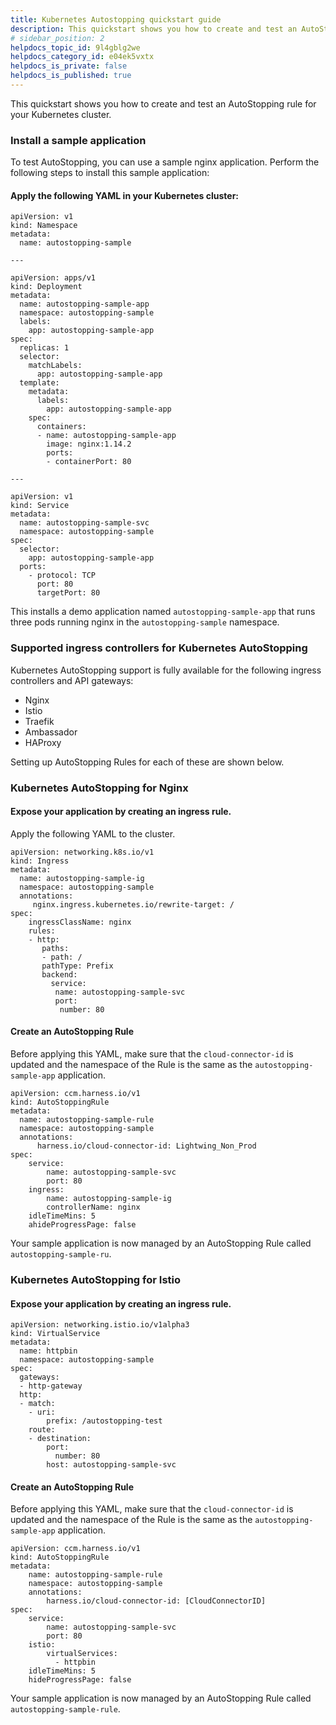 ```yaml
---
title: Kubernetes Autostopping quickstart guide
description: This quickstart shows you how to create and test an AutoStopping rule for your Kubernetes cluster.
# sidebar_position: 2
helpdocs_topic_id: 9l4gblg2we
helpdocs_category_id: e04ek5vxtx
helpdocs_is_private: false
helpdocs_is_published: true
---
```


This quickstart shows you how to create and test an AutoStopping rule for your Kubernetes cluster.

### Install a sample application​

To test AutoStopping, you can use a sample nginx application. Perform the following steps to install this sample application:

#### Apply the following YAML in your Kubernetes cluster​:


```
apiVersion: v1
kind: Namespace
metadata:
  name: autostopping-sample

---

apiVersion: apps/v1
kind: Deployment
metadata:
  name: autostopping-sample-app
  namespace: autostopping-sample
  labels:
    app: autostopping-sample-app
spec:
  replicas: 1
  selector:
    matchLabels:
      app: autostopping-sample-app
  template:
    metadata:
      labels:
        app: autostopping-sample-app
    spec:
      containers:
      - name: autostopping-sample-app
        image: nginx:1.14.2
        ports:
        - containerPort: 80

---

apiVersion: v1
kind: Service
metadata:
  name: autostopping-sample-svc
  namespace: autostopping-sample
spec:
  selector:
    app: autostopping-sample-app
  ports:
    - protocol: TCP
      port: 80
      targetPort: 80
```
This installs a demo application named `autostopping-sample-app` that runs three pods running nginx in the `autostopping-sample` namespace.​

### Supported ingress controllers for Kubernetes AutoStopping

Kubernetes AutoStopping support is fully available for the following ingress controllers and API gateways:

* Nginx​
* Istio​
* Traefik​
* Ambassador​
* HAProxy

Setting up AutoStopping Rules for each of these are shown below. ​

### Kubernetes AutoStopping for Nginx​

#### Expose your application by creating an ingress rule.

Apply the following YAML to the cluster.​


```
apiVersion: networking.k8s.io/v1​  
kind: Ingress  
metadata:  
  name: autostopping-sample-ig  
  namespace: autostopping-sample  
  annotations:  
     nginx.ingress.kubernetes.io/rewrite-target: /  
spec:  
    ingressClassName: nginx  
    rules:  
    - http:  
       paths:  
       - path: /  
       pathType: Prefix  
       backend:  
         service:  
          name: autostopping-sample-svc  
          port:  
           number: 80
```
#### Create an AutoStopping Rule

Before applying this YAML, make sure that the `cloud-connector-id` is updated and the namespace of the Rule is the same as the `autostopping-sample-app` application.​
```
apiVersion: ccm.harness.io/v1  
kind: AutoStoppingRule  
metadata:  
  name: autostopping-sample-rule  
  namespace: autostopping-sample  
  annotations:  
      harness.io/cloud-connector-id: Lightwing_Non_Prod  
spec:  
    service:  
        name: autostopping-sample-svc  
        port: 80  
    ingress:  
        name: autostopping-sample-ig  
        controllerName: nginx  
    idleTimeMins: 5  
    ahideProgressPage: false
```
Your sample application is now managed by an AutoStopping Rule called `autostopping-sample-ru​`.

### Kubernetes AutoStopping for Istio​

#### Expose your application by creating an ingress rule.


```
apiVersion: networking.istio.io/v1alpha3​  
kind: VirtualService  
metadata:  
  name: httpbin  
  namespace: autostopping-sample  
spec:  
  gateways:  
  - http-gateway  
  http:  
  - match:  
    - uri:  
        prefix: /autostopping-test  
    route:  
    - destination:  
        port:  
          number: 80  
        host: autostopping-sample-svc
```
#### Create an AutoStopping Rule

Before applying this YAML, make sure that the `cloud-connector-id` is updated and the namespace of the Rule is the same as the `autostopping-sample-app` application.​
```
apiVersion: ccm.harness.io/v1​  
kind: AutoStoppingRule  
metadata:  
    name: autostopping-sample-rule  
    namespace: autostopping-sample  
    annotations:  
        harness.io/cloud-connector-id: [CloudConnectorID]  
spec:  
    service:  
        name: autostopping-sample-svc  
        port: 80  
    istio:  
        virtualServices:  
          - httpbin  
    idleTimeMins: 5  
    hideProgressPage: false
```
Your sample application is now managed by an AutoStopping Rule called `autostopping-sample-rule`​.

